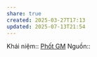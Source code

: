 ```yaml
---
share: true
created: 2025-03-27T17:13
updated: 2025-07-13T21:54
---
```

Khái niệm:: 
[Phốt GM](./Ph%E1%BB%91t%20GM.md)
Nguồn:: 

